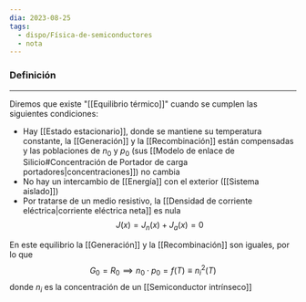 ```yaml
---
dia: 2023-08-25
tags:
  - dispo/Física-de-semiconductores
  - nota
---
```

### Definición
---
Diremos que existe "[[Equilibrio térmico]]" cuando se cumplen las siguientes condiciones:
* Hay [[Estado estacionario]], donde se mantiene su temperatura constante, la [[Generación]] y la [[Recombinación]] están compensadas y las poblaciones de $n_0$ y $p_0$ (sus [[Modelo de enlace de Silicio#Concentración de Portador de carga portadores|concentraciones]]) no cambia
* No hay un intercambio de [[Energía]] con el exterior ([[Sistema aislado]])
* Por tratarse de un medio resistivo, la [[Densidad de corriente eléctrica|corriente eléctrica neta]] es nula $$ J(x) = J_n(x) + J_a(x) = 0 $$

En este equilibrio la [[Generación]] y la [[Recombinación]] son iguales, por lo que $$ G_0 = R_0 \implies n_0 \cdot p_0 = f(T) \equiv n_i^2(T) $$ donde $n_i$ es la concentración de un [[Semiconductor intrínseco]]